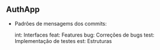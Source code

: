 ## AuthApp

- Padrões de mensagems dos commits:

  int: Interfaces
  feat: Features
  bug: Correções de bugs
  test: Implementação de testes
  est: Estruturas
